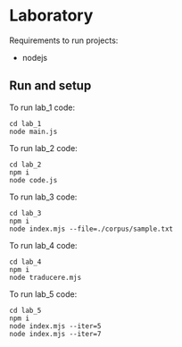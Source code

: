 # Laboratory 

Requirements to run projects: 
 - nodejs  

## Run and setup

To run lab_1 code: 
```
cd lab_1
node main.js
```


To run lab_2 code: 
```
cd lab_2
npm i
node code.js
```

To run lab_3 code: 
```
cd lab_3
npm i
node index.mjs --file=./corpus/sample.txt
```


To run lab_4 code: 
```
cd lab_4
npm i
node traducere.mjs
```


To run lab_5 code: 
```
cd lab_5
npm i
node index.mjs --iter=5
node index.mjs --iter=7
```
